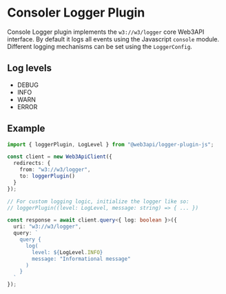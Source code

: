 # Consoler Logger Plugin

Console Logger plugin implements the `w3://w3/logger` core Web3API interface. By default it logs all events using the Javascript `console` module. Different logging mechanisms can be set using the `LoggerConfig`.

## Log levels

- DEBUG
- INFO
- WARN
- ERROR

## Example

```ts
import { loggerPlugin, LogLevel } from "@web3api/logger-plugin-js";

const client = new Web3ApiClient({
  redirects: {
    from: "w3://w3/logger",
    to: loggerPlugin()
  }
});

// For custom logging logic, initialize the logger like so:
// loggerPlugin((level: LogLevel, message: string) => { ... })

const response = await client.query<{ log: boolean }>({
  uri: "w3://w3/logger",
  query: `
    query {
      log(
        level: ${LogLevel.INFO}
        message: "Informational message"
      )
    }
  `
});
```

